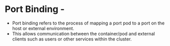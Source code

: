 # Port Binding -
- Port binding refers to the process of mapping a port pod to a port on the host or external environment.
- This allows communication between the container/pod and external clients such as users or other services within the cluster.


